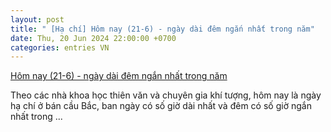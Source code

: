 ```yaml
---
layout: post
title: " [Hạ chí] Hôm nay (21-6) - ngày dài đêm ngắn nhất trong năm"
date: Thu, 20 Jun 2024 22:00:00 +0700
categories: entries VN
---
```

[Hôm nay (21-6) - ngày dài đêm ngắn nhất trong năm](https://baoapbac.vn/xa-hoi/202406/hom-nay-21-6-ngay-dai-dem-ngan-nhat-trong-nam-1013608/)

Theo các nhà khoa học thiên văn và chuyên gia khí tượng, hôm nay là ngày hạ chí ở bán cầu Bắc, ban ngày có số giờ dài nhất và đêm có số giờ ngắn nhất trong ...

